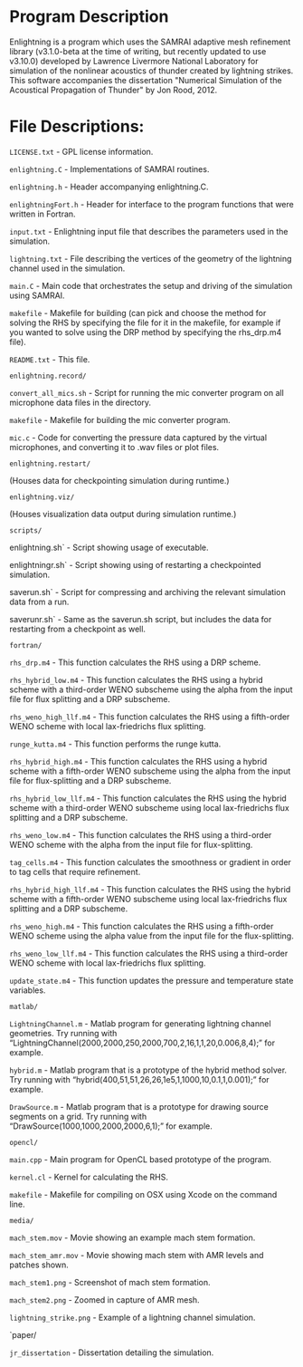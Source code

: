 # Program Description

Enlightning is a program which uses the SAMRAI adaptive mesh refinement library (v3.1.0-beta at the time of writing, but recently updated to use v3.10.0) developed by Lawrence Livermore National Laboratory for simulation of the nonlinear acoustics of thunder created by lightning strikes. This software accompanies the dissertation "Numerical Simulation of the Acoustical Propagation of Thunder" by Jon Rood, 2012.

# File Descriptions:

`LICENSE.txt` - GPL license information.

`enlightning.C` - Implementations of SAMRAI routines.

`enlightning.h` - Header accompanying enlightning.C.

`enlightningFort.h` - Header for interface to the program functions that were written in Fortran.

`input.txt` - Enlightning input file that describes the parameters used in the simulation.

`lightning.txt` - File describing the vertices of the geometry of the lightning channel used in the simulation.

`main.C` - Main code that orchestrates the setup and driving of the simulation using SAMRAI.

`makefile` - Makefile for building (can pick and choose the method for solving the RHS by specifying the file for it in the makefile, for example if you wanted to solve using the DRP method by specifying the rhs_drp.m4 file).

`README.txt` - This file.

`enlightning.record/`

   `convert_all_mics.sh` - Script for running the mic converter program on all microphone data files in the directory.

   `makefile` - Makefile for building the mic converter program.

   `mic.c` - Code for converting the pressure data captured by the virtual microphones, and converting it to .wav files or plot files.

`enlightning.restart/`

   (Houses data for checkpointing simulation during runtime.)

`enlightning.viz/`

   (Houses visualization data output during simulation runtime.)

`scripts/`

   enlightning.sh` - Script showing usage of executable.

   enlightningr.sh` - Script showing using of restarting a checkpointed simulation.

   saverun.sh` - Script for compressing and archiving the relevant simulation data from a run.

   saverunr.sh` - Same as the saverun.sh script, but includes the data for restarting from a checkpoint as well.

`fortran/`

   `rhs_drp.m4` - This function calculates the RHS using a DRP scheme.

   `rhs_hybrid_low.m4` - This function calculates the RHS using a hybrid scheme with a third-order WENO subscheme using the alpha from the input file for flux splitting and a DRP subscheme.

   `rhs_weno_high_llf.m4` - This function calculates the RHS using a fifth-order WENO scheme with local lax-friedrichs flux splitting.

   `runge_kutta.m4` - This function performs the runge kutta.

   `rhs_hybrid_high.m4` - This function calculates the RHS using a hybrid scheme with a fifth-order WENO subscheme using the alpha from the input file for flux-splitting and a DRP subscheme.

   `rhs_hybrid_low_llf.m4` - This function calculates the RHS using the hybrid scheme with a third-order WENO subscheme using local lax-friedrichs flux splitting and a DRP subscheme.

   `rhs_weno_low.m4` - This function calculates the RHS using a third-order WENO scheme with the alpha from the input file for flux-splitting.

   `tag_cells.m4` - This function calculates the smoothness or gradient in order to tag cells that require refinement.

   `rhs_hybrid_high_llf.m4` - This function calculates the RHS using the hybrid scheme with a fifth-order WENO subscheme using local lax-friedrichs flux splitting and a DRP subscheme.

   `rhs_weno_high.m4` - This function calculates the RHS using a fifth-order WENO scheme using the alpha value from the input file for the flux-splitting.

   `rhs_weno_low_llf.m4` - This function calculates the RHS using a third-order WENO scheme with local lax-friedrichs flux splitting.

   `update_state.m4` - This function updates the pressure and temperature state variables.

`matlab/`

   `LightningChannel.m` - Matlab program for generating lightning channel geometries. Try running with “LightningChannel(2000,2000,250,2000,700,2,16,1,1,20,0.006,8,4);” for example.

   `hybrid.m` - Matlab program that is a prototype of the hybrid method solver. Try running with “hybrid(400,51,51,26,26,1e5,1,1000,10,0.1,1,0.001);” for example.

   `DrawSource.m` - Matlab program that is a prototype for drawing source segments on a grid. Try running with “DrawSource(1000,1000,2000,2000,6,1);” for example.

`opencl/`

   `main.cpp` - Main program for OpenCL based prototype of the program.

   `kernel.cl` - Kernel for calculating the RHS.

   `makefile` - Makefile for compiling on OSX using Xcode on the command line.

   `media/`

   `mach_stem.mov` - Movie showing an example mach stem formation.

   `mach_stem_amr.mov` - Movie showing mach stem with AMR levels and patches shown.

   `mach_stem1.png` - Screenshot of mach stem formation.

   `mach_stem2.png` - Zoomed in capture of AMR mesh.

   `lightning_strike.png` - Example of a lightning channel simulation.

`paper/

   `jr_dissertation` - Dissertation detailing the simulation.
